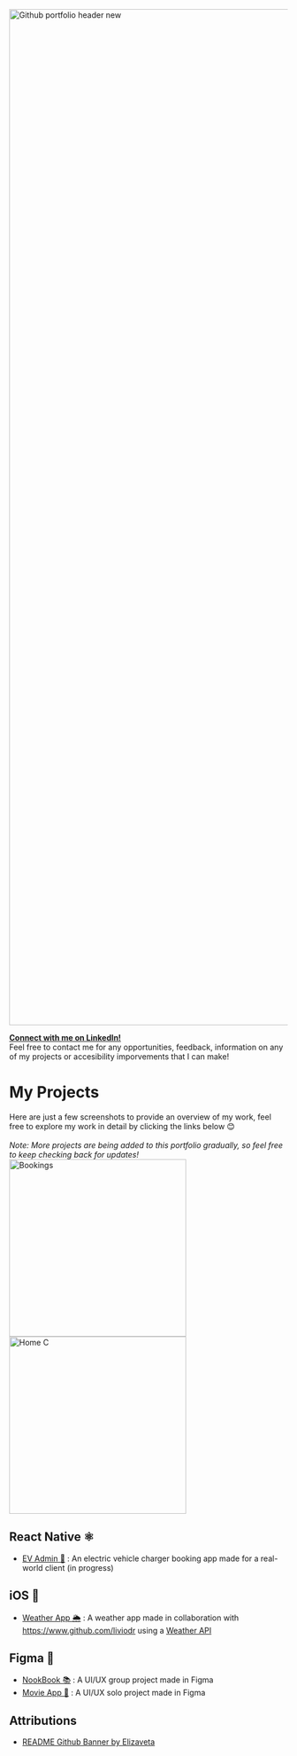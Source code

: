 <img width="1834" alt="Github portfolio header new" src="https://github.com/user-attachments/assets/06d28a14-6a45-4f14-87c5-282e656475f5">

[**Connect with me on LinkedIn!**](https://www.linkedin.com/in/aggreyn/)
<br> Feel free to contact me for any opportunities, feedback, information on any of my projects or accesibility imporvements that I can make!

# My Projects
Here are just a few screenshots to provide an overview of my work, feel free to explore my work in detail by clicking the links below 😊
<br><br>*Note: More projects are being added to this portfolio gradually, so feel free to keep checking back for updates!*
<img width="320" alt="Bookings" src="https://github.com/user-attachments/assets/bac1469c-9a9b-4715-b0b3-4a98b08d590d">
<img width="320" alt="Home C" src="https://github.com/user-attachments/assets/24573a53-0d43-4e6d-8e4c-19c1caa1cc48">

## React Native ⚛
* [EV Admin 🔋](/project-docs/doc-rn-evadmin.md) : An electric vehicle charger booking app made for a real-world client (in progress)

## iOS 🍎
* [Weather App 🌦️](/project-docs/doc-ios-weather.md) : A weather app made in collaboration with https://www.github.com/liviodr using a [Weather API]( https://www.weatherapi.com/)

## Figma 🎨
* [NookBook 📚](/project-docs/doc-figma-nookbook.md) : A UI/UX group project made in Figma
* [Movie App 🍿](/project-docs/doc-figma-movie.md) : A UI/UX solo project made in Figma

## Attributions
* [README Github Banner by Elizaveta](https://www.figma.com/community/file/1206877665795271691/readme-github-banner)

